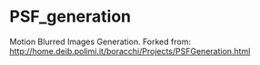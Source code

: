 # PSF_generation
Motion Blurred Images Generation. Forked from: http://home.deib.polimi.it/boracchi/Projects/PSFGeneration.html
